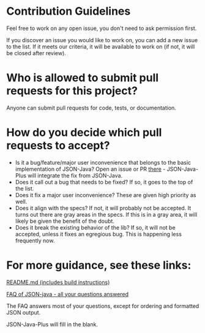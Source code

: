 # Contribution Guidelines

Feel free to work on any open issue, you don't need to ask permission first.

If you discover an issue you would like to work on, you can add a new issue to the list. If it meets our criteria, it will be available to work on (if not, it will be closed after review).

# Who is allowed to submit pull requests for this project?

Anyone can submit pull requests for code, tests, or documentation.

# How do you decide which pull requests to accept?

* Is it a bug/feature/major user inconvenience that belongs to the basic implementation of JSON-Java? Open an issue or PR [there](https://github.com/stleary/JSON-java/issues) - JSON-Java-Plus will integrate the fix from JSON-Java.
* Does it call out a bug that needs to be fixed? If so, it goes to the top of the list.
* Does it fix a major user inconvenience? These are given high priority as well.
* Does it align with the specs? If not, it will probably not be accepted. It turns out there are gray areas in the specs. If this is in a gray area, it will likely be given the benefit of the doubt.
* Does it break the existing behavior of the lib? If so, it will not be accepted, unless it fixes an egregious bug. This is happening less frequently now.

# For more guidance, see these links:

[README.md (includes build instructions)](https://github.com/openworld42/JSON-Java-Plus#readme)

[FAQ of JSON-java - all your questions answered](https://github.com/stleary/JSON-java/wiki/FAQ)

The FAQ answers most of your questions, except for ordering and formatted JSON output.

JSON-Java-Plus will fill in the blank.